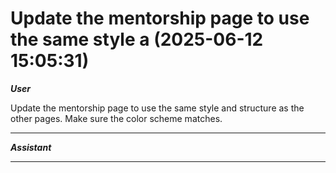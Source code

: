 <!-- Generated by SpecStory -->

# Update the mentorship page to use the same style a (2025-06-12 15:05:31)

_**User**_

Update the mentorship page to use the same style and structure as the other pages. Make sure the color scheme matches.

---

_**Assistant**_

---
